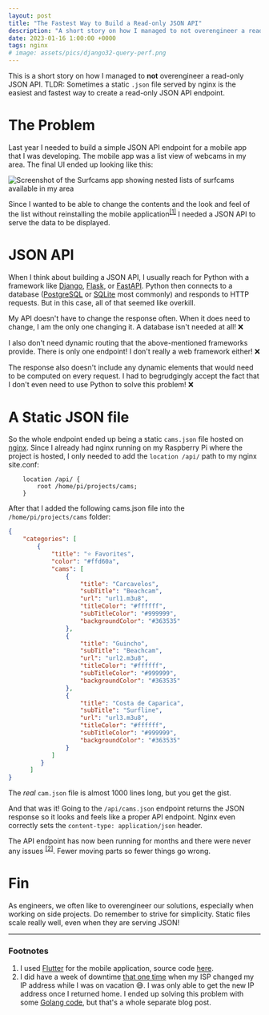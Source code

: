```yaml
---
layout: post
title: "The Fastest Way to Build a Read-only JSON API"
description: "A short story on how I managed to not overengineer a read-only JSON API."
date: 2023-01-16 1:00:00 +0000
tags: nginx
# image: assets/pics/django32-query-perf.png
---
```


This is a short story on how I managed to **not** overengineer a read-only JSON API. TLDR: Sometimes a static `.json` file served by nginx is the easiest and fastest way to create a read-only JSON API endpoint.

# The Problem

Last year I needed to build a simple JSON API endpoint for a mobile app that I was developing. The mobile app was a list view of webcams in my area. The final UI ended up looking like this:

![Screenshot of the Surfcams app showing nested lists of surfcams available in my area](/assets/pics/surfcams.jpeg)

Since I wanted to be able to change the contents and the look and feel of the list without reinstalling the mobile application<sup><a href="/faster-api#footnotes">[1]</a></sup> I needed a JSON API to serve the data to be displayed.

# JSON API

When I think about building a JSON API, I usually reach for Python with a framework like [Django](https://www.djangoproject.com/), [Flask](https://flask.palletsprojects.com/en/2.2.x/), or [FastAPI](https://fastapi.tiangolo.com/). Python then connects to a database ([PostgreSQL](https://www.postgresql.org/) or [SQLite](https://www.sqlite.org/index.html) most commonly) and responds to HTTP requests. But in this case, all of that seemed like overkill.

My API doesn't have to change the response often. When it does need to change, I am the only one changing it. A database isn't needed at all! ❌

I also don't need dynamic routing that the above-mentioned frameworks provide. There is only one endpoint! I don't really a web framework either! ❌

The response also doesn't include any dynamic elements that would need to be computed on every request. I had to begrudgingly accept the fact that I don't even need to use Python to solve this problem! ❌

# A Static JSON file

So the whole endpoint ended up being a static `cams.json` file hosted on [nginx](https://www.nginx.com/). Since I already had nginx running on my Raspberry Pi where the project is hosted, I only needed to add the `location /api/` path to my nginx site.conf:

```nginx
    location /api/ {
        root /home/pi/projects/cams;
    }
```

After that I added the following cams.json file into the `/home/pi/projects/cams` folder:

```json
{
    "categories": [
        {
            "title": "⭐️ Favorites",
            "color": "#ffd60a",
            "cams": [
                {
                    "title": "Carcavelos",
                    "subTitle": "Beachcam",
                    "url": "url1.m3u8",
                    "titleColor": "#ffffff",
                    "subTitleColor": "#999999",
                    "backgroundColor": "#363535"
                },
                {
                    "title": "Guincho",
                    "subTitle": "Beachcam",
                    "url": "url2.m3u8",
                    "titleColor": "#ffffff",
                    "subTitleColor": "#999999",
                    "backgroundColor": "#363535"
                },
                {
                    "title": "Costa de Caparica",
                    "subTitle": "Surfline",
                    "url": "url3.m3u8",
                    "titleColor": "#ffffff",
                    "subTitleColor": "#999999",
                    "backgroundColor": "#363535"
                }
            ]
         }
      ]
}
```

The *real* `cam.json` file is almost 1000 lines long, but you get the gist.

And that was it! Going to the `/api/cams.json` endpoint returns the JSON response so it looks and feels like a proper API endpoint. Nginx even correctly sets the `content-type: application/json` header.

The API endpoint has now been running for months and there were never any issues <sup><a href="/faster-api#footnotes">[2]</a></sup>. Fewer moving parts so fewer things go wrong.

# Fin

As engineers, we often like to overengineer our solutions, especially when working on side projects. Do remember to strive for simplicity. Static files scale really well, even when they are serving JSON!

<hr>

### Footnotes 

1. I used [Flutter](https://flutter.dev/) for the mobile application, source code [here](https://github.com/anze3db/surfcams).
1. I did have a week of downtime [that one time](https://twitter.com/anze3db/status/1548736490326343688) when my ISP changed my IP address while I was on vacation 😅. I was only able to get the new IP address once I returned home. I ended up solving this problem with some [Golang code](https://github.com/anze3db/ipster), but that's a whole separate blog post.
